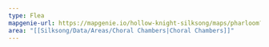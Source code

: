 ```yaml
---
type: Flea
mapgenie-url: https://mapgenie.io/hollow-knight-silksong/maps/pharloom?locationIds=478398
area: "[[Silksong/Data/Areas/Choral Chambers|Choral Chambers]]"
---
```

